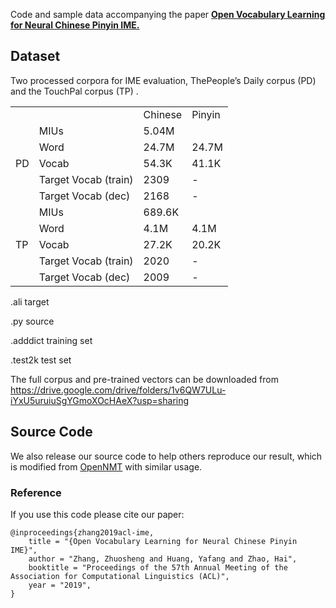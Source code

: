 

Code and sample data accompanying the paper **[Open Vocabulary Learning for Neural Chinese Pinyin IME.](https://arxiv.org/abs/1811.04352)**

## Dataset

 Two processed corpora for IME evaluation, ThePeople’s Daily corpus (PD) and the TouchPal corpus (TP) .

<table>
   <tr>
      <td></td>
      <td></td>
      <td>Chinese</td>
      <td>Pinyin</td>
   </tr>
   <tr>
      <td rowspan=5>PD</td>
      <td>MIUs</td>
      <td>5.04M</td>
      <td></td>
   </tr>
   <tr>
      <td>Word</td>
      <td>24.7M</td>
      <td>24.7M</td>
   </tr>
   <tr>
      <td>Vocab</td>
      <td>54.3K</td>
      <td>41.1K</td>
   </tr>
   <tr>
      <td>Target Vocab (train)</td>
      <td>2309</td>
      <td>-</td>
   </tr>
   <tr>
      <td>Target Vocab (dec)</td>
      <td>2168</td>
      <td>-</td>
   </tr>
   <tr>
      <td rowspan=5>TP</td>
      <td>MIUs</td>
      <td>689.6K</td>
       <td></td>
   </tr>
   <tr>
      <td>Word</td>
      <td>4.1M</td>
      <td>4.1M</td>
   </tr>
   <tr>
      <td>Vocab</td>
      <td>27.2K</td>
      <td>20.2K</td>
   </tr>
   <tr>
      <td>Target Vocab (train)</td>
      <td>2020</td>
      <td>-</td>
   </tr>
   <tr>
      <td>Target Vocab (dec)</td>
      <td>2009</td>
      <td>-</td>
   </tr>
</table>

.ali    target

.py    source

.adddict     training set

.test2k        test set

The full corpus and pre-trained vectors can be downloaded from https://drive.google.com/drive/folders/1v6QW7ULu-iYxU5uruiuSgYGmoXOcHAeX?usp=sharing

## Source Code

We also release our source code to help others reproduce our result, which is modified from [OpenNMT](https://github.com/OpenNMT/OpenNMT) with similar usage. 

### Reference

If you use this code please cite our paper:

```
@inproceedings{zhang2019acl-ime,
	title = "{Open Vocabulary Learning for Neural Chinese Pinyin IME}",
	author = "Zhang, Zhuosheng and Huang, Yafang and Zhao, Hai",
	booktitle = "Proceedings of the 57th Annual Meeting of the Association for Computational Linguistics (ACL)",
	year = "2019",
}
```


